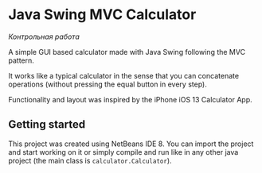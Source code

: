 # Java Swing MVC Calculator

*Контрольная работа*

A simple GUI based calculator made with Java Swing following the MVC pattern.

It works like a typical calculator in the sense that you can concatenate operations (without pressing the equal button in every step).

Functionality and layout was inspired by the iPhone iOS 13 Calculator App.

## Getting started

This project was created using NetBeans IDE 8. You can import the project and start working on it or simply compile and run like in any other java project (the main class is `calculator.Calculator`).
